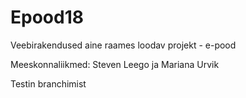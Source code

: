 # Epood18

Veebirakendused aine raames loodav projekt - e-pood

Meeskonnaliikmed: Steven Leego ja Mariana Urvik

Testin branchimist